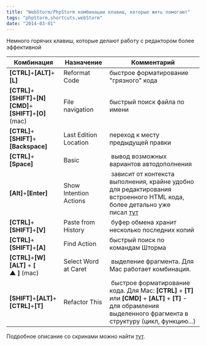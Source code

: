 ```yaml
---
title: "WebStorm/PhpStorm комбинации клавиш, которые жить помогают"
tags: "phpStorm,shortcuts,webStorm"
date: "2014-03-01"
---
```


Немного горячих клавиш, которые делают работу с редактором более эффективной

| Комбинация  | Назначение  | Комментарий |
|-------------|-------------|-------------|
| **[CTRL]**+**[ALT]**+**[L]**  | Reformat Code  | быстрое форматирование "грязного" кода  |  
| **[CTRL]**+**[**SHIFT**]**+**[N]**  **[**CMD**]**+**[****SHIFT****]**+**[O]** (mac)  | File navigation  | быстрый поиск файла по имени  |
| **[CTRL]**+**[SHIFT]**+**[Backspace]**  | Last Edition Location  | переход к месту предыдущей правки  | 
| **[CTRL]**+**[Space]**  | Basic   |  вывод возможных вариантов автодополнения  | 
| **[Alt]**+**[Enter]**  | Show Intention Actions  |  зависит от контекста выполнения, крайне удобно для редактирования встроенного HTML кода, более детально уже писал [тут](https://stepansuvorov.com/blog/2014/02/webstorm-editing-html-inside-of-js-literals/)  | 
| **[CTRL]**+**[SHIFT]**+**[V]**  | Paste from History  |  буфер обмена хранит несколько последних копий  | 
| **[CTRL]**+**[SHIFT]**+**[A]**  | Find Action  | быстрый поиск по командам Шторма  | 
| **[CTRL]**+**[W]**  **[ALT]** + **[ ▲ ]** (mac)  | Select Word at Caret  |  выделение фрагмента. Для Mac работает комбинация. |
| **[SHIFT]**+**[ALT]**+**[CTRL]**+**[T]**  | Refactor This  |  быстрое форматирование кода. Для Mac: **[CTRL]** + **[T]** или **[CMD]** + **[ALT]** + **[T]** - для обрамления выделенного фрагмента в структуру (цикл, функцию...)  |



Подробное описание со скринами можно найти [тут](https://www.sitepoint.com/phpstorm-top-productivity-hacks-shortcuts/ "phpstorm-top-productivity-hacks-shortcuts").